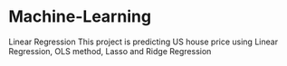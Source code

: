 # Machine-Learning
Linear Regression 
This project is predicting US house price using Linear Regression, OLS method, Lasso and Ridge Regression
